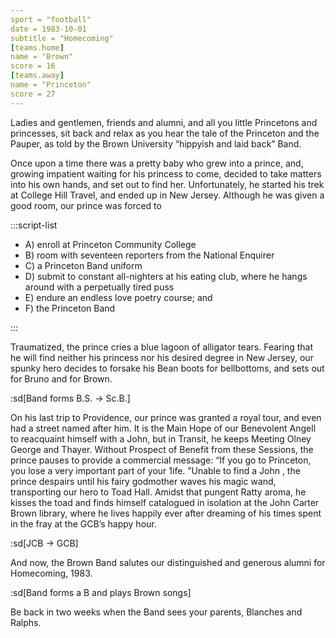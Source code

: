 ```yaml
---
sport = "football"
date = 1983-10-01
subtitle = "Homecoming"
[teams.home]
name = "Brown"
score = 16
[teams.away]
name = "Princeton"
score = 27
---
```


Ladies and gentlemen, friends and alumni, and all you little Princetons and princesses, sit back and relax as you hear the tale of the Princeton and the Pauper, as told by the Brown University “hippyish and laid back” Band.

Once upon a time there was a pretty baby who grew into a prince, and, growing impatient waiting for his princess to come, decided to take matters into his own hands, and set out to find her. Unfortunately, he started his trek at College Hill Travel, and ended up in New Jersey. Although he was given a good room, our prince was forced to

:::script-list

- A) enroll at Princeton Community College
- B) room with seventeen reporters from the National Enquirer
- C) a Princeton Band uniform
- D) submit to constant all-nighters at his eating club, where he hangs around with a perpetually tired puss
- E) endure an endless love poetry course; and
- F) the Princeton Band

:::

Traumatized, the prince cries a blue lagoon of alligator tears. Fearing that he will find neither his princess nor his desired degree in New Jersey, our spunky hero decides to forsake his Bean boots for bellbottoms, and sets out for Bruno and for Brown.

:sd[Band forms B.S. → Sc.B.]

On his last trip to Providence, our prince was granted a royal tour, and even had a street named after him. It is the Main Hope of our Benevolent Angell to reacquaint himself with a John, but in Transit, he keeps Meeting Olney George and Thayer. Without Prospect of Benefit from these Sessions, the prince pauses to provide a commercial message: “If you go to Princeton, you lose a very important part of your 1ife. ”Unable to find a John , the prince despairs until his fairy godmother waves his magic wand, transporting our hero to Toad Hall. Amidst that pungent Ratty aroma, he kisses the toad and finds himself catalogued in isolation at the John Carter Brown library, where he lives happily ever after dreaming of his times spent in the fray at the GCB’s happy hour.

:sd[JCB → GCB]

And now, the Brown Band salutes our distinguished and generous alumni for Homecoming, 1983.

:sd[Band forms a B and plays Brown songs]

Be back in two weeks when the Band sees your parents, Blanches and Ralphs.
